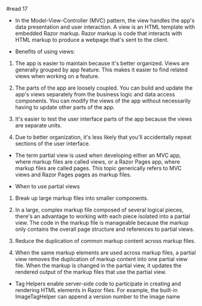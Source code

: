 #read 17


- In the Model-View-Controller (MVC) pattern, the view handles the app's data presentation and user interaction. A view is an HTML template with embedded Razor markup. Razor markup is code that interacts with HTML markup to produce a webpage that's sent to the client.

- Benefits of using views:

1. The app is easier to maintain because it's better organized. Views are generally grouped by app feature. This makes it easier to find related views when working on a feature.

2. The parts of the app are loosely coupled. You can build and update the app's views separately from the business logic and data access components. You can modify the views of the app without necessarily having to update other parts of the app.

3. It's easier to test the user interface parts of the app because the views are separate units.

4. Due to better organization, it's less likely that you'll accidentally repeat sections of the user interface.


- The term partial view is used when developing either an MVC app, where markup files are called views, or a Razor Pages app, where markup files are called pages. This topic generically refers to MVC views and Razor Pages pages as markup files.


- When to use partial views

1. Break up large markup files into smaller components.

2. In a large, complex markup file composed of several logical pieces, there's an advantage to working with each piece isolated into a partial view. The code in the markup file is manageable because the markup only contains the overall page structure and references to partial views.

3. Reduce the duplication of common markup content across markup files.

4. When the same markup elements are used across markup files, a partial view removes the duplication of markup content into one partial view file. When the markup is changed in the partial view, it updates the rendered output of the markup files that use the partial view.


- Tag Helpers enable server-side code to participate in creating and rendering HTML elements in Razor files. For example, the built-in ImageTagHelper can append a version number to the image name
